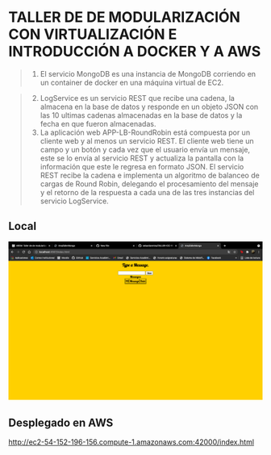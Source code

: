 # TALLER DE DE MODULARIZACIÓN CON VIRTUALIZACIÓN E INTRODUCCIÓN A DOCKER Y A AWS

>1. El servicio MongoDB es una instancia de MongoDB corriendo en un container de docker en una máquina virtual de EC2.

>2. LogService es un servicio REST que recibe una cadena, la almacena en la base de datos y responde en un objeto JSON con las 10 ultimas cadenas almacenadas en la base de datos y la fecha en que fueron almacenadas.
>3. La aplicación web APP-LB-RoundRobin está compuesta por un cliente web y al menos un servicio REST. El cliente web tiene un campo y un botón y cada vez que el usuario envía un mensaje, este se lo envía al servicio REST y actualiza la pantalla con la información que este le regresa en formato JSON. El servicio REST recibe la cadena e implementa un algoritmo de balanceo de cargas de Round Robin, delegando el procesamiento del mensaje y el retorno de la respuesta a cada una de las tres instancias del servicio LogService.

## Local

![](ArepTallerMongo/img/local.png)

## Desplegado en AWS

http://ec2-54-152-196-156.compute-1.amazonaws.com:42000/index.html
